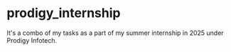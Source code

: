 # prodigy_internship
It's a combo of my tasks as a part of my summer internship in 2025 under Prodigy Infotech.
